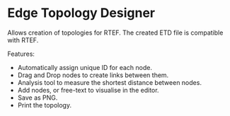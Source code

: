# Edge Topology Designer #

Allows creation of topologies for RTEF. The created ETD file is compatible with RTEF.

Features:

 - Automatically assign unique ID for each node.
 - Drag and Drop nodes to create links between them.
 - Analysis tool to measure the shortest distance between nodes.
 - Add nodes, or free-text to visualise in the editor.
 - Save as PNG.
 - Print the topology.
